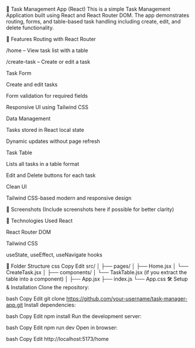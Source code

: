 📝 Task Management App (React)
This is a simple Task Management Application built using React and React Router DOM. The app demonstrates routing, forms, and table-based task handling including create, edit, and delete functionality.

🚀 Features
Routing with React Router

/home – View task list with a table

/create-task – Create or edit a task

Task Form

Create and edit tasks

Form validation for required fields

Responsive UI using Tailwind CSS

Data Management

Tasks stored in React local state

Dynamic updates without page refresh

Task Table

Lists all tasks in a table format

Edit and Delete buttons for each task

Clean UI

Tailwind CSS-based modern and responsive design

📸 Screenshots
(Include screenshots here if possible for better clarity)

🔧 Technologies Used
React

React Router DOM

Tailwind CSS

useState, useEffect, useNavigate hooks

📁 Folder Structure
css
Copy
Edit
src/
│
├── pages/
│   ├── Home.jsx
│   └── CreateTask.jsx
│
├── components/
│   └── TaskTable.jsx (if you extract the table into a component)
│
├── App.jsx
├── index.js
└── App.css
🛠 Setup & Installation
Clone the repository:

bash
Copy
Edit
git clone https://github.com/your-username/task-manager-app.git
Install dependencies:

bash
Copy
Edit
npm install
Run the development server:

bash
Copy
Edit
npm run dev
Open in browser:

bash
Copy
Edit
http://localhost:5173/home

